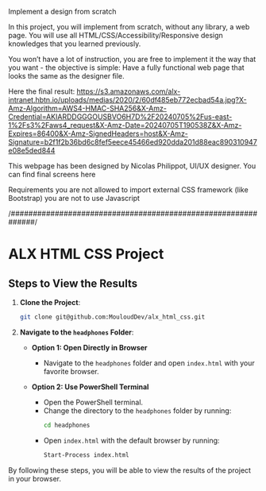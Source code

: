Implement a design from scratch

In this project, you will implement from scratch, without any library, a web page. You will use all HTML/CSS/Accessibility/Responsive design knowledges that you learned previously.

You won’t have a lot of instruction, you are free to implement it the way that you want - the objective is simple: Have a fully functional web page that looks the same as the designer file.

Here the final result:
https://s3.amazonaws.com/alx-intranet.hbtn.io/uploads/medias/2020/2/60df485eb772ecbad54a.jpg?X-Amz-Algorithm=AWS4-HMAC-SHA256&X-Amz-Credential=AKIARDDGGGOUSBVO6H7D%2F20240705%2Fus-east-1%2Fs3%2Faws4_request&X-Amz-Date=20240705T190538Z&X-Amz-Expires=86400&X-Amz-SignedHeaders=host&X-Amz-Signature=b2f1f2b36bd6c8fef5eece45466ed920dda201d88eac890310947e08e5ded844


This webpage has been designed by Nicolas Philippot, UI/UX designer. You can find final screens here

Requirements
you are not allowed to import external CSS framework (like Bootstrap)
you are not to use Javascript

/##############################################################/

# ALX HTML CSS Project

## Steps to View the Results

1. **Clone the Project**:
   ```bash
   git clone git@github.com:MouloudDev/alx_html_css.git
   ```

2. **Navigate to the `headphones` Folder**:

   - **Option 1: Open Directly in Browser**
     - Navigate to the `headphones` folder and open `index.html` with your favorite browser.

   - **Option 2: Use PowerShell Terminal**
     - Open the PowerShell terminal.
     - Change the directory to the `headphones` folder by running:
       ```bash
       cd headphones
       ```
     - Open `index.html` with the default browser by running:
       ```bash
       Start-Process index.html
       ```

By following these steps, you will be able to view the results of the project in your browser.
```
